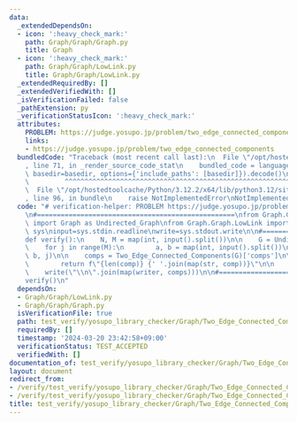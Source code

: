 ```yaml
---
data:
  _extendedDependsOn:
  - icon: ':heavy_check_mark:'
    path: Graph/Graph/Graph.py
    title: Graph
  - icon: ':heavy_check_mark:'
    path: Graph/Graph/LowLink.py
    title: Graph/Graph/LowLink.py
  _extendedRequiredBy: []
  _extendedVerifiedWith: []
  _isVerificationFailed: false
  _pathExtension: py
  _verificationStatusIcon: ':heavy_check_mark:'
  attributes:
    PROBLEM: https://judge.yosupo.jp/problem/two_edge_connected_components
    links:
    - https://judge.yosupo.jp/problem/two_edge_connected_components
  bundledCode: "Traceback (most recent call last):\n  File \"/opt/hostedtoolcache/Python/3.12.2/x64/lib/python3.12/site-packages/onlinejudge_verify/documentation/build.py\"\
    , line 71, in _render_source_code_stat\n    bundled_code = language.bundle(stat.path,\
    \ basedir=basedir, options={'include_paths': [basedir]}).decode()\n          \
    \         ^^^^^^^^^^^^^^^^^^^^^^^^^^^^^^^^^^^^^^^^^^^^^^^^^^^^^^^^^^^^^^^^^^^^^^^^^^^^^^^^^\n\
    \  File \"/opt/hostedtoolcache/Python/3.12.2/x64/lib/python3.12/site-packages/onlinejudge_verify/languages/python.py\"\
    , line 96, in bundle\n    raise NotImplementedError\nNotImplementedError\n"
  code: "# verification-helper: PROBLEM https://judge.yosupo.jp/problem/two_edge_connected_components\n\
    \n#==================================================\nfrom Graph.Graph.Graph\
    \ import Graph as Undirected_Graph\nfrom Graph.Graph.LowLink import *\n\nimport\
    \ sys\ninput=sys.stdin.readline\nwrite=sys.stdout.write\n\n#==================================================\n\
    def verify():\n    N, M = map(int, input().split())\n\n    G = Undirected_Graph(N)\n\
    \    for j in range(M):\n        a, b = map(int, input().split())\n        G.add_edge(a,\
    \ b, j)\n\n    comps = Two_Edge_Connected_Components(G)['comps']\n\n    def writer(comp):\n\
    \        return f\"{len(comp)} {' '.join(map(str, comp))}\"\n\n    print(len(comps))\n\
    \    write(\"\\n\".join(map(writer, comps)))\n\n#==================================================\n\
    verify()\n"
  dependsOn:
  - Graph/Graph/LowLink.py
  - Graph/Graph/Graph.py
  isVerificationFile: true
  path: test_verify/yosupo_library_checker/Graph/Two_Edge_Connected_Components.test.py
  requiredBy: []
  timestamp: '2024-03-20 23:42:58+09:00'
  verificationStatus: TEST_ACCEPTED
  verifiedWith: []
documentation_of: test_verify/yosupo_library_checker/Graph/Two_Edge_Connected_Components.test.py
layout: document
redirect_from:
- /verify/test_verify/yosupo_library_checker/Graph/Two_Edge_Connected_Components.test.py
- /verify/test_verify/yosupo_library_checker/Graph/Two_Edge_Connected_Components.test.py.html
title: test_verify/yosupo_library_checker/Graph/Two_Edge_Connected_Components.test.py
---
```

